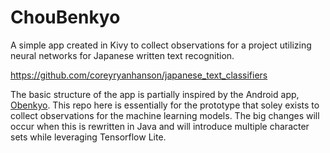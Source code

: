 # ChouBenkyo
A simple app created in Kivy to collect observations for a project utilizing neural networks for Japanese written text recognition.

https://github.com/coreyryanhanson/japanese_text_classifiers

The basic structure of the app is partially inspired by the Android app, [Obenkyo](https://play.google.com/store/apps/details?id=com.Obenkyo). This repo here is essentially for the prototype that soley exists to collect observations for the machine learning models. The big changes will occur when this is rewritten in Java and will introduce multiple character sets while leveraging Tensorflow Lite.
